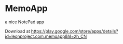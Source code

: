 # MemoApp
a nice NotePad app

Download at https://play.google.com/store/apps/details?id=leonproject.com.memoapp&hl=zh_CN
